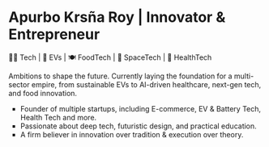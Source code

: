 # Apurbo Krsña Roy | Innovator & Entrepreneur
👨‍💻 Tech | 🚗 EVs | 🍽️ FoodTech | 🚀 SpaceTech | 🏥 HealthTech

Ambitions to shape the future. Currently laying the foundation for a multi-sector empire, from sustainable EVs to AI-driven healthcare, next-gen tech, and food innovation.

<ul type="square">
<li>Founder of multiple startups, including E-commerce, EV & Battery Tech, Health Tech and more.</li>
<li>Passionate about deep tech, futuristic design, and practical education.</li>
<li>A firm believer in innovation over tradition & execution over theory.</li>
</ul>
